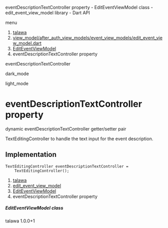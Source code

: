 




eventDescriptionTextController property - EditEventViewModel class - edit\_event\_view\_model library - Dart API







menu

1. [talawa](../../index.html)
2. [view\_model/after\_auth\_view\_models/event\_view\_models/edit\_event\_view\_model.dart](../../file-___home_harshil_Desktop_open-source_palisadoes_talawa_lib_view_model_after_auth_view_models_event_view_models_edit_event_view_model/)
3. [EditEventViewModel](../../file-___home_harshil_Desktop_open-source_palisadoes_talawa_lib_view_model_after_auth_view_models_event_view_models_edit_event_view_model/EditEventViewModel-class.html)
4. eventDescriptionTextController property

eventDescriptionTextController


dark\_mode

light\_mode




# eventDescriptionTextController property


dynamic
eventDescriptionTextController
getter/setter pair

TextEditingController to handle the text input for the event description.


## Implementation

```
TextEditingController eventDescriptionTextController =
    TextEditingController();
```

 


1. [talawa](../../index.html)
2. [edit\_event\_view\_model](../../file-___home_harshil_Desktop_open-source_palisadoes_talawa_lib_view_model_after_auth_view_models_event_view_models_edit_event_view_model/)
3. [EditEventViewModel](../../file-___home_harshil_Desktop_open-source_palisadoes_talawa_lib_view_model_after_auth_view_models_event_view_models_edit_event_view_model/EditEventViewModel-class.html)
4. eventDescriptionTextController property

##### EditEventViewModel class





talawa
1.0.0+1







